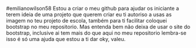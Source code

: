 #emilianowilson58
Estou a criar o meu github para ajudar os iniciante a terem ideia de uma projeto que querem criar eu ti autoriso a usas as imagem no teu projeto de escola, também para ti facilitar coloquei bootstrap no meu repositorio. Mas entenda bem não deixa de usar o site do bootstrap, inclusive ai tem mais do que aqui no meu repositorio lembra-se isso é só uma ajuda que estou a ti dar oky, valeu.

